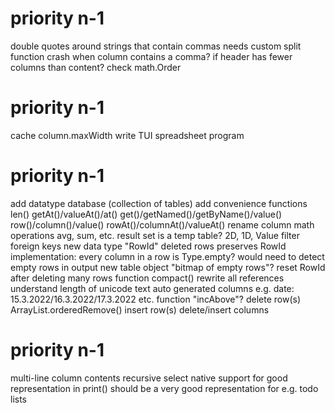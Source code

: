 priority n-1
============
double quotes around strings that contain commas
  needs custom split function
crash when column contains a comma?
  if header has fewer columns than content?
check math.Order

priority n-1
============
cache column.maxWidth
write TUI spreadsheet program

priority n-1
============
add datatype database (collection of tables)
add convenience functions
  len()
  getAt()/valueAt()/at()
  get()/getNamed()/getByName()/value()
    row()/column()/value()
    rowAt()/columnAt()/valueAt()
rename column
math operations
  avg, sum, etc.
result set
  is a temp table?
  2D, 1D, Value
filter
foreign keys
  new data type "RowId"
deleted rows
  preserves RowId
  implementation: every column in a row is Type.empty?
    would need to detect empty rows in output
    new table object "bitmap of empty rows"?
  reset RowId after deleting many rows
    function compact()
    rewrite all references
understand length of unicode text
auto generated columns
  e.g. date: 15.3.2022/16.3.2022/17.3.2022 etc.
  function "incAbove"?
delete row(s)
  ArrayList.orderedRemove()
insert row(s)
delete/insert columns

priority n-1
============
multi-line column contents
recursive select
  native support for good representation in print()
    should be a very good representation for e.g. todo lists
